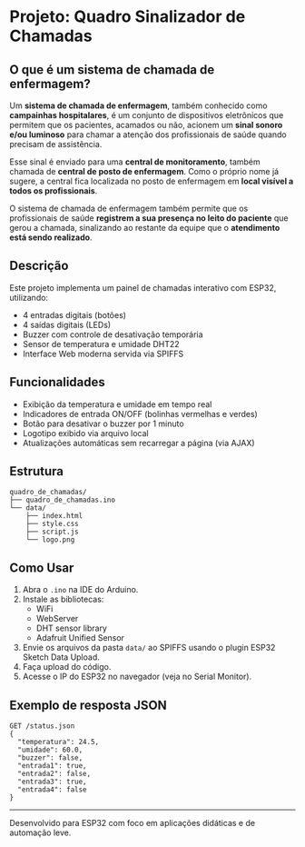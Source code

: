 

# Projeto: Quadro Sinalizador de Chamadas
## O que é um sistema de chamada de enfermagem?

Um **sistema de chamada de enfermagem**, também conhecido como **campainhas hospitalares**, é um conjunto de dispositivos eletrônicos que permitem que os pacientes, acamados ou não, acionem um **sinal sonoro e/ou luminoso** para chamar a atenção dos profissionais de saúde quando precisam de assistência.

Esse sinal é enviado para uma **central de monitoramento**, também chamada de **central de posto de enfermagem**. Como o próprio nome já sugere, a central fica localizada no posto de enfermagem em **local visível a todos os profissionais**.

O sistema de chamada de enfermagem também permite que os profissionais de saúde **registrem a sua presença no leito do paciente** que gerou a chamada, sinalizando ao restante da equipe que o **atendimento está sendo realizado**.
## Descrição
Este projeto implementa um painel de chamadas interativo com ESP32, utilizando:

- 4 entradas digitais (botões)
- 4 saídas digitais (LEDs)
- Buzzer com controle de desativação temporária
- Sensor de temperatura e umidade DHT22
- Interface Web moderna servida via SPIFFS

## Funcionalidades

- Exibição da temperatura e umidade em tempo real
- Indicadores de entrada ON/OFF (bolinhas vermelhas e verdes)
- Botão para desativar o buzzer por 1 minuto
- Logotipo exibido via arquivo local
- Atualizações automáticas sem recarregar a página (via AJAX)

## Estrutura

```
quadro_de_chamadas/
├── quadro_de_chamadas.ino
└── data/
    ├── index.html
    ├── style.css
    ├── script.js
    └── logo.png
```

## Como Usar

1. Abra o `.ino` na IDE do Arduino.
2. Instale as bibliotecas:
   - WiFi
   - WebServer
   - DHT sensor library
   - Adafruit Unified Sensor
3. Envie os arquivos da pasta `data/` ao SPIFFS usando o plugin ESP32 Sketch Data Upload.
4. Faça upload do código.
5. Acesse o IP do ESP32 no navegador (veja no Serial Monitor).

## Exemplo de resposta JSON

```
GET /status.json
{
  "temperatura": 24.5,
  "umidade": 60.0,
  "buzzer": false,
  "entrada1": true,
  "entrada2": false,
  "entrada3": true,
  "entrada4": false
}
```

---
Desenvolvido para ESP32 com foco em aplicações didáticas e de automação leve.

